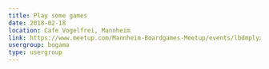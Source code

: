 ```yaml
---
title: Play some games
date: 2018-02-18
location: Cafe Vogelfrei, Mannheim
link: https://www.meetup.com/Mannheim-Boardgames-Meetup/events/lbdmplyxdbxb/
usergroup: bogama
type: usergroup
---
```

